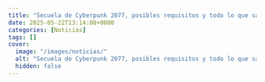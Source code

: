 ```yaml
---
title: "Secuela de Cyberpunk 2077, posibles requisitos y todo lo que sabemos"
date: 2025-05-22T13:14:08+0000
categories: [Noticias]
tags: []
cover:
  image: "/images/noticias/"
  alt: "Secuela de Cyberpunk 2077, posibles requisitos y todo lo que sabemos"
  hidden: false
---
```



